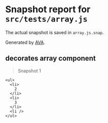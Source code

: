 # Snapshot report for `src/tests/array.js`

The actual snapshot is saved in `array.js.snap`.

Generated by [AVA](https://ava.li).

## decorates array component

> Snapshot 1

    <ul>
      <li>
        2
      </li>
      <li>
        3
      </li>
      <li />
    </ul>
